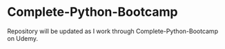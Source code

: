 # Complete-Python-Bootcamp
Repository will be updated as I work through Complete-Python-Bootcamp on Udemy.
